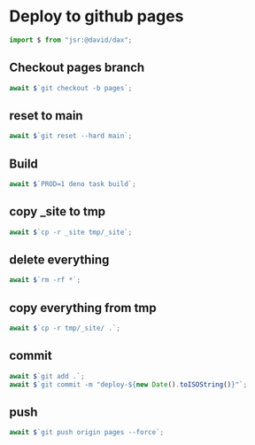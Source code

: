 # Deploy to github pages

```ts
import $ from "jsr:@david/dax";
```

## Checkout pages branch
```ts
await $`git checkout -b pages`;
```

## reset to main
```ts
await $`git reset --hard main`;
```

## Build
```ts
await $`PROD=1 deno task build`;
```

## copy _site to tmp
```ts
await $`cp -r _site tmp/_site`;
```

## delete everything
```ts
await $`rm -rf *`;
```

## copy everything from tmp
```ts
await $`cp -r tmp/_site/ .`;
```

## commit
```ts
await $`git add .`;
await $`git commit -m "deploy-${new Date().toISOString()}"`;
```

## push
```ts
await $`git push origin pages --force`;
```
